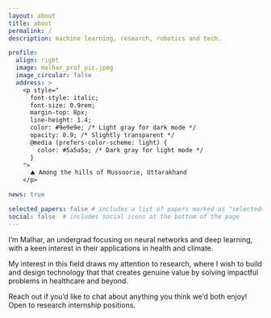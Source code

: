 ```yaml
---
layout: about
title: about
permalink: /
description: machine learning, research, robotics and tech.

profile:
  align: right
  image: malhar_prof_pic.jpeg
  image_circular: false
  address: >
    <p style="
      font-style: italic;
      font-size: 0.9rem;
      margin-top: 8px;
      line-height: 1.4;
      color: #9e9e9e; /* Light gray for dark mode */
      opacity: 0.9; /* Slightly transparent */
      @media (prefers-color-scheme: light) {
        color: #5a5a5a; /* Dark gray for light mode */
      }
    ">
      ⛰️ Among the hills of Mussoorie, Uttarakhand
    </p>

news: true

selected_papers: false # includes a list of papers marked as "selected={true}"
social: false  # includes social icons at the bottom of the page
---
```

I’m Malhar, an undergrad focusing on neural networks and deep learning, with a keen interest in their applications in health and climate.

My interest in this field draws my attention to research, where I wish to build and design technology that that creates genuine value by solving impactful problems in healthcare and beyond. 

Reach out if you’d like to chat about anything you think we’d both enjoy! Open to research internship positions.
